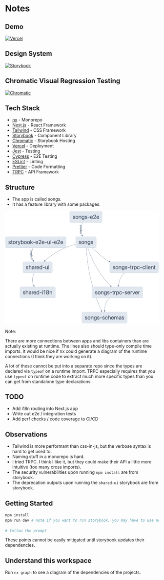 # Notes

## Demo

[![Vercel](https://img.shields.io/badge/vercel-%23000000.svg?style=for-the-badge&logo=vercel&logoColor=white)](https://notes-plum.vercel.app/)

## Design System

[![Storybook](https://img.shields.io/badge/-Storybook-FF4785?style=for-the-badge&logo=storybook&logoColor=white)](https://fluttering-can.surge.sh)

## Chromatic Visual Regression Testing

[![Chromatic](https://img.shields.io/badge/-Chromatic-aaa?style=for-the-badge&logo=chromatic&logoColor=white)](https://www.chromatic.com/setup?appId=6397af73df24145383361bcb)

## Tech Stack

- [nx](https://nx.dev) - Monorepo
- [Next.js](https://nextjs.org) - React Framework
- [Tailwind](https://tailwindcss.com) - CSS Framework
- [Storybook](https://storybook.js.org) - Component Library
- [Chromatic](https://www.chromatic.com) - Storybook Hosting
- [Vercel](https://vercel.com) - Deployment
- [Jest](https://jestjs.io) - Testing
- [Cypress](https://www.cypress.io) - E2E Testing
- [ESLint](https://eslint.org) - Linting
- [Prettier](https://prettier.io) - Code Formatting
- [TRPC](https://trpc.io) - API Framework

## Structure

- The app is called songs.
- It has a feature library with some packages.

[![graph](./graph_ungrouped.png)](./graph_ungrouped.png)

Note:

There are more connections between apps and libs containers than are actually existing at runtime. The lines also should type-only compile time imports. It would be nice if nx could generate a diagram of the runtime connections (I think they are working on it).

A lot of these cannot be put into a separate repo since the types are declared via `typeof` on a runtime import. TRPC especially requires that you use `typeof` on runtime code to extract much more specific types than you can get from standalone type declarations.

## TODO

- Add i18n routing into Next.js app
- Write out e2e / integration tests
- Add perf checks / code coverage to CI/CD

## Observations

- Tailwind is more performant than css-in-js, but the verbose syntax is hard to get used to.
- Naming stuff in a monorepo is hard.
- I tried TRPC. I think I like it, but they could make their API a little more intuitive (too many cross imports).
- The security vulnerabilities upon running `npm install` are from storybook.
- The deprecation outputs upon running the `shared-ui` storybook are from storybook.

## Getting Started

```sh
npm install
npm run dev # note if you want to run storybook, you may have to use node 16 instead of 18

# follow the prompt
```

These points cannot be easily mitigated until storybook updates their dependencies.

## Understand this workspace

Run `nx graph` to see a diagram of the dependencies of the projects.
